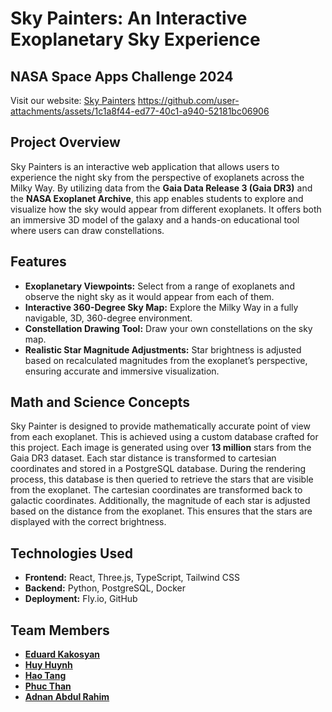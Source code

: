 # Sky Painters: An Interactive Exoplanetary Sky Experience

## NASA Space Apps Challenge 2024
Visit our website: [Sky Painters](https://skypainter.fly.dev/)
https://github.com/user-attachments/assets/1c1a8f44-ed77-40c1-a940-52181bc06906


## Project Overview
Sky Painters is an interactive web application that allows users to experience the night sky from the perspective of exoplanets across the Milky Way. By utilizing data from the **Gaia Data Release 3 (Gaia DR3)** and the **NASA Exoplanet Archive**, this app enables students to explore and visualize how the sky would appear from different exoplanets. It offers both an immersive 3D model of the galaxy and a hands-on educational tool where users can draw constellations.

## Features
- **Exoplanetary Viewpoints:** Select from a range  of exoplanets and observe the night sky as it would appear from each of them.
- **Interactive 360-Degree Sky Map:** Explore the Milky Way in a fully navigable, 3D, 360-degree environment.
- **Constellation Drawing Tool:** Draw your own constellations on the sky map.
- **Realistic Star Magnitude Adjustments:** Star brightness is adjusted based on recalculated magnitudes from the exoplanet’s perspective, ensuring accurate and immersive visualization.

## Math and Science Concepts

Sky Painter is designed to provide mathematically accurate point of view from each exoplanet.
This is achieved using a custom database crafted for this project. Each image is generated using 
over **13 million** stars from the Gaia DR3 dataset. Each star distance is transformed to 
cartesian coordinates and stored in a PostgreSQL database. During the rendering process, 
this database is then queried to retrieve the stars that are visible from the exoplanet.
The cartesian coordinates are transformed back to galactic coordinates. Additionally, the magnitude of each star is adjusted based on the distance from the exoplanet. This ensures that the stars are displayed with the correct brightness.

## Technologies Used
- **Frontend:** React, Three.js, TypeScript, Tailwind CSS
- **Backend:** Python, PostgreSQL, Docker
- **Deployment:** Fly.io, GitHub

## Team Members
- **[Eduard Kakosyan](kakosyaneduard@dal.ca)**
- **[Huy Huynh](huy.huynh@dal.ca)**
- **[Hao Tang](@dal.ca)**
- **[Phuc Than](@dal.ca)**
- **[Adnan Abdul Rahim](@dal.ca)**
